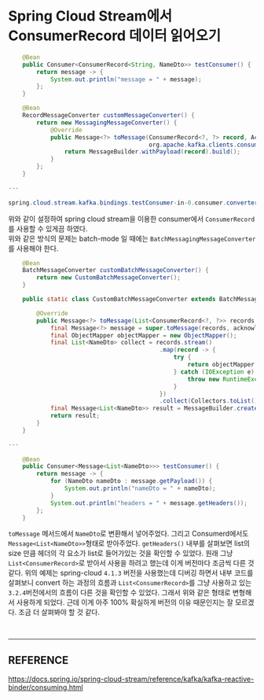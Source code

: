 # Spring Cloud Stream에서 ConsumerRecord 데이터 읽어오기

```java
    @Bean
    public Consumer<ConsumerRecord<String, NameDto>> testConsumer() {
        return message -> {
            System.out.println("message = " + message);
        };
    }

    @Bean
    RecordMessageConverter customMessageConverter() {
        return new MessagingMessageConverter() {
            @Override
            public Message<?> toMessage(ConsumerRecord<?, ?> record, Acknowledgment acknowledgment,
                                        org.apache.kafka.clients.consumer.Consumer<?, ?> consumer, Type payloadType) {
                return MessageBuilder.withPayload(record).build();
            }
        };
    }

---
  
spring.cloud.stream.kafka.bindings.testConsumer-in-0.consumer.converter-bean-name: customMessageConverter
```

위와 같이 설정하여 spring cloud stream을 이용한 consumer에서 ``ConsumerRecord``를 사용할 수 있게끔 하였다.  
위와 같은 방식의 문제는 batch-mode 일 때에는 ``BatchMessagingMessageConverter``를 사용해야 한다.  

```java
    @Bean
    BatchMessageConverter customBatchMessageConverter() {
        return new CustomBatchMessageConverter();
    }

    public static class CustomBatchMessageConverter extends BatchMessagingMessageConverter {

        @Override
        public Message<?> toMessage(List<ConsumerRecord<?, ?>> records, @Nullable Acknowledgment acknowledgment, org.apache.kafka.clients.consumer.Consumer<?, ?> consumer, Type type) {
            final Message<?> message = super.toMessage(records, acknowledgment, consumer, type);
            final ObjectMapper objectMapper = new ObjectMapper();
            final List<NameDto> collect = records.stream()
                                           .map(record -> {
                                               try {
                                                   return objectMapper.readValue((byte[]) record.value(), NameDto.class);
                                               } catch (IOException e) {
                                                   throw new RuntimeException(e);
                                               }
                                           })
                                           .collect(Collectors.toList());
            final Message<List<NameDto>> result = MessageBuilder.createMessage(collect, message.getHeaders());
            return result;
        }
    }

---
  
    @Bean
    public Consumer<Message<List<NameDto>>> testConsumer() {
        return message -> {
            for (NameDto nameDto : message.getPayload()) {
                System.out.println("nameDto = " + nameDto);
            }
            System.out.println("headers = " + message.getHeaders());
        };
    }
```

``toMessage`` 메서드에서 ``NameDto``로 변환해서 넣어주었다. 그리고 Consumerd에서도 ``Message<List<NameDto>>``형태로 받아주었다. ``getHeaders()`` 내부를 살펴보면 list의 size 만큼 헤더의 각 요소가 list로 들어가있는 것을 확인할 수 있었다. 원래 그냥 ``List<ConsumerRecord>``로 받아서 사용을 하려고 했는데 이게 버전마다 조금씩 다른 것 같다. 위의 예제는 spring-cloud ``4.1.3`` 버전을 사용했는데 디버깅 하면서 내부 코드를 살펴보니 convert 하는 과정의 흐름과 ``List<ConsumerRecord>``를 그냥 사용하고 있는 ``3.2.4``버전에서의 흐름이 다른 것을 확인할 수 있었다. 그래서 위와 같은 형태로 변형해서 사용하게 되었다. 근데 이게 아주 100% 확실하게 버전의 이유 때문인지는 잘 모르겠다. 조금 더 살펴봐야 할 것 같다.

<br/>

---

## REFERENCE

https://docs.spring.io/spring-cloud-stream/reference/kafka/kafka-reactive-binder/consuming.html
